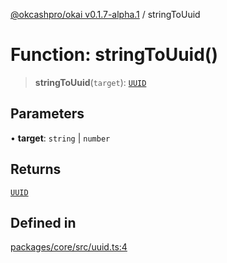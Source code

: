 [@okcashpro/okai v0.1.7-alpha.1](../index.md) / stringToUuid

# Function: stringToUuid()

> **stringToUuid**(`target`): [`UUID`](../type-aliases/UUID.md)

## Parameters

• **target**: `string` \| `number`

## Returns

[`UUID`](../type-aliases/UUID.md)

## Defined in

[packages/core/src/uuid.ts:4](https://github.com/okcashpro/okai/blob/main/packages/core/src/uuid.ts#L4)
